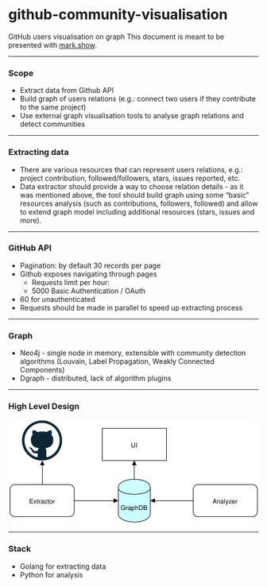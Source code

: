 # github-community-visualisation

GitHub users visualisation on graph
This document is meant to be presented with [mark.show](https://mark.show/#/).

---

### Scope

* Extract data from Github API
* Build graph of users relations (e.g.: connect two users if they contribute to the same project)
* Use external graph visualisation tools to analyse graph relations and detect communities

---

### Extracting data

* There are various resources that can represent users relations, e.g.: project contribution, followed/followers, stars, issues reported, etc.
* Data extractor should provide a way to choose relation details - as it was mentioned above, the tool should build graph using some “basic” resources analysis (such as contributions, followers, followed) and allow to extend graph model including additional resources (stars, issues and more).

---

### GitHub API

* Pagination: by default 30 records per page
* Github exposes navigating through pages
    * Requests limit per hour:
    * 5000 Basic Authentication / OAuth
* 60 for unauthenticated
* Requests should be made in parallel to speed up extracting process

---

### Graph

* Neo4j - single node in memory, extensible with community detection algorithms (Louvain, Label Propagation, Weakly Connected Components)
* Dgraph - distributed, lack of algorithm plugins

---

### High Level Design

![High Level Design diagram](../svg/hld.svg?sanitize=true)

---

### Stack

* Golang for extracting data
* Python for analysis

